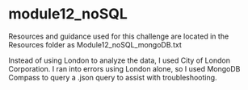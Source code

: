 # module12_noSQL

Resources and guidance used for this challenge are located in the Resources folder as Module12_noSQL_mongoDB.txt

Instead of using London to analyze the data, I used City of London Corporation. I ran into errors using London alone, so I used MongoDB Compass to query a .json query to assist with troubleshooting.
